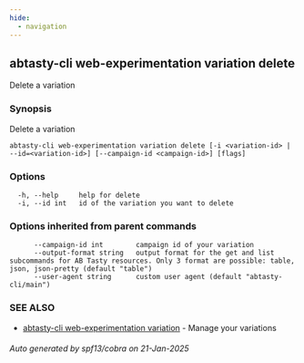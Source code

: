 ```yaml
---
hide:
  - navigation
---
```

## abtasty-cli web-experimentation variation delete

Delete a variation

### Synopsis

Delete a variation

```
abtasty-cli web-experimentation variation delete [-i <variation-id> | --id=<variation-id>] [--campaign-id <campaign-id>] [flags]
```

### Options

```
  -h, --help     help for delete
  -i, --id int   id of the variation you want to delete
```

### Options inherited from parent commands

```
      --campaign-id int        campaign id of your variation
      --output-format string   output format for the get and list subcommands for AB Tasty resources. Only 3 format are possible: table, json, json-pretty (default "table")
      --user-agent string      custom user agent (default "abtasty-cli/main")
```

### SEE ALSO

* [abtasty-cli web-experimentation variation](abtasty-cli_web-experimentation_variation.md)	 - Manage your variations

###### Auto generated by spf13/cobra on 21-Jan-2025
